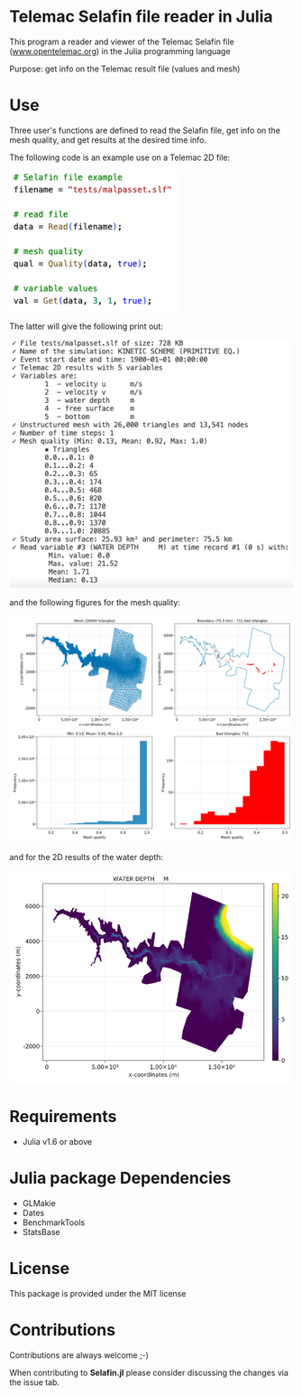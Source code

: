 Telemac Selafin file reader in Julia
====================================

This program a reader and viewer of the Telemac Selafin file (www.opentelemac.org) in the Julia programming language

Purpose: get info on the Telemac result file (values and mesh)

Use
===

Three user's functions are defined to read the Selafin file, get info on the mesh quality, and get results at the desired time info.

The following code is an example use on a Telemac 2D file:

<p align="left">
  <img src="./fig/example.png" width="300"/>
</p>


The latter will give the following print out:

<p align="left">
  <img src="./fig/printout.png" width="600"/>
</p>

and the following figures for the mesh quality:

<p align="center">
  <img src="./fig/meshvis.png" width="800"/>
</p>

 and for the 2D results of the water depth:

<p align="center">
  <img src="./fig/resvis.png" width="800"/>
</p>

Requirements
============

- Julia v1.6 or above

Julia package Dependencies
==========================

- GLMakie
- Dates
- BenchmarkTools
- StatsBase

License
=======

This package is provided under the MIT license

Contributions
=============

Contributions are always welcome ;-)

When contributing to **Selafin.jl** please consider discussing the changes via the issue tab.
